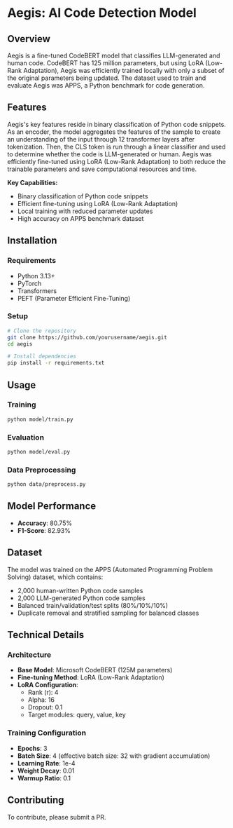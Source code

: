 # Aegis: AI Code Detection Model

## Overview
Aegis is a fine-tuned CodeBERT model that classifies LLM-generated and human code. CodeBERT has 125 million parameters, but using LoRA (Low-Rank Adaptation), Aegis was efficiently trained locally with only a subset of the original parameters being updated. The dataset used to train and evaluate Aegis was APPS, a Python benchmark for code generation.

## Features
Aegis's key features reside in binary classification of Python code snippets. As an encoder, the model aggregates the features of the sample to create an understanding of the input through 12 transformer layers after tokenization. Then, the CLS token is run through a linear classifier and used to determine whether the code is LLM-generated or human. Aegis was efficiently fine-tuned using LoRA (Low-Rank Adaptation) to both reduce the trainable parameters and save computational resources and time. 

**Key Capabilities:**
- Binary classification of Python code snippets
- Efficient fine-tuning using LoRA (Low-Rank Adaptation)
- Local training with reduced parameter updates
- High accuracy on APPS benchmark dataset

## Installation

### Requirements
- Python 3.13+
- PyTorch
- Transformers
- PEFT (Parameter Efficient Fine-Tuning)

### Setup
```bash
# Clone the repository
git clone https://github.com/yourusername/aegis.git
cd aegis

# Install dependencies
pip install -r requirements.txt
```

## Usage

### Training
```bash
python model/train.py
```

### Evaluation
```bash
python model/eval.py
```

### Data Preprocessing
```bash
python data/preprocess.py
```

## Model Performance
- **Accuracy**: 80.75%
- **F1-Score**: 82.93%

## Dataset
The model was trained on the APPS (Automated Programming Problem Solving) dataset, which contains:
- 2,000 human-written Python code samples
- 2,000 LLM-generated Python code samples  
- Balanced train/validation/test splits (80%/10%/10%)
- Duplicate removal and stratified sampling for balanced classes

## Technical Details

### Architecture
- **Base Model**: Microsoft CodeBERT (125M parameters)
- **Fine-tuning Method**: LoRA (Low-Rank Adaptation)
- **LoRA Configuration**:
  - Rank (r): 4
  - Alpha: 16
  - Dropout: 0.1
  - Target modules: query, value, key

### Training Configuration
- **Epochs**: 3
- **Batch Size**: 4 (effective batch size: 32 with gradient accumulation)
- **Learning Rate**: 1e-4
- **Weight Decay**: 0.01
- **Warmup Ratio**: 0.1

## Contributing
To contribute, please submit a PR. 
